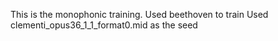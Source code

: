 This is the monophonic training. Used beethoven to train
Used clementi_opus36_1_1_format0.mid as the seed
